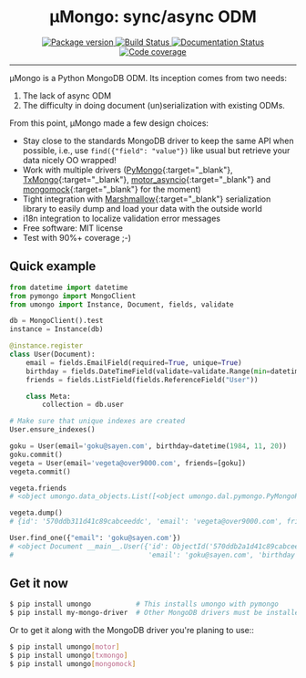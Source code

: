 <h1 align="center">
    <strong>μMongo: sync/async ODM</strong>
</h1>
<p align="center">
<a href="https://pypi.python.org/pypi/umongo" target="_blank">
    <img src="https://img.shields.io/pypi/v/umongo.svg" alt="Package version">
</a>
<a href="https://travis-ci.org/Scille/umongo" target="_blank">
    <img src="https://img.shields.io/travis/Scille/umongo/master.svg" alt="Build Status">
</a>
<a href="http://umongo.readthedocs.org/en/latest/?badge=latest" target="_blank">
    <img src="https://readthedocs.org/projects/umongo/badge/?version=latest" alt="Documentation Status">
</a>
<a href="https://coveralls.io/github/Scille/umongo?branch=master" target="_blank">
    <img src="https://coveralls.io/repos/github/Scille/umongo/badge.svg?branch=master" alt="Code coverage">
</a>
</p>

---

μMongo is a Python MongoDB ODM. Its inception comes from two needs:

1. The lack of async ODM
2. The difficulty in doing document (un)serialization with existing ODMs.

From this point, μMongo made a few design choices:

- Stay close to the standards MongoDB driver to keep the same API when possible,
  i.e., use ``find({"field": "value"})`` like usual but retrieve your data nicely OO wrapped!
- Work with multiple drivers ([PyMongo](https://api.mongodb.org/python/current/){:target="_blank"}, [TxMongo](https://txmongo.readthedocs.org/en/latest/){:target="_blank"}, [motor_asyncio](https://motor.readthedocs.org/en/stable/){:target="_blank"} and [mongomock](https://github.com/vmalloc/mongomock){:target="_blank"} for the moment)
- Tight integration with [Marshmallow](http://marshmallow.readthedocs.org){:target="_blank"} serialization library to easily
  dump and load your data with the outside world
- i18n integration to localize validation error messages
- Free software: MIT license
- Test with 90%+ coverage ;-)

## Quick example

```Python
from datetime import datetime
from pymongo import MongoClient
from umongo import Instance, Document, fields, validate

db = MongoClient().test
instance = Instance(db)

@instance.register
class User(Document):
    email = fields.EmailField(required=True, unique=True)
    birthday = fields.DateTimeField(validate=validate.Range(min=datetime(1900, 1, 1)))
    friends = fields.ListField(fields.ReferenceField("User"))

    class Meta:
        collection = db.user

# Make sure that unique indexes are created
User.ensure_indexes()

goku = User(email='goku@sayen.com', birthday=datetime(1984, 11, 20))
goku.commit()
vegeta = User(email='vegeta@over9000.com', friends=[goku])
vegeta.commit()

vegeta.friends
# <object umongo.data_objects.List([<object umongo.dal.pymongo.PyMongoReference(document=User, pk=ObjectId('5717568613adf27be6363f78'))>])>

vegeta.dump()
# {id': '570ddb311d41c89cabceeddc', 'email': 'vegeta@over9000.com', friends': ['570ddb2a1d41c89cabceeddb']}

User.find_one({"email": 'goku@sayen.com'})
# <object Document __main__.User({'id': ObjectId('570ddb2a1d41c89cabceeddb'), 'friends': <object umongo.data_objects.List([])>,
#                                 'email': 'goku@sayen.com', 'birthday': datetime.datetime(1984, 11, 20, 0, 0)})>

```

## Get it now

```bash
$ pip install umongo           # This installs umongo with pymongo
$ pip install my-mongo-driver  # Other MongoDB drivers must be installed manually
```

Or to get it along with the MongoDB driver you're planing to use::

```bash
$ pip install umongo[motor]
$ pip install umongo[txmongo]
$ pip install umongo[mongomock]
```
